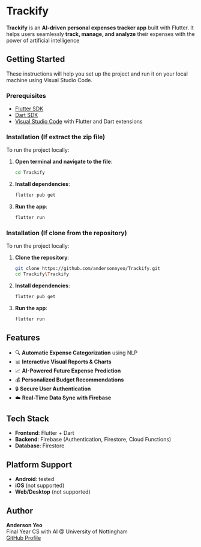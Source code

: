 # Trackify

**Trackify** is an **AI-driven personal expenses tracker app** built with Flutter. It helps users seamlessly **track, manage, and analyze** their expenses with the power of artificial intelligence



## Getting Started

These instructions will help you set up the project and run it on your local machine using Visual Studio Code.

### Prerequisites

- [Flutter SDK](https://flutter.dev/docs/get-started/install)
- [Dart SDK](https://dart.dev/get-dart)
- [Visual Studio Code](https://code.visualstudio.com/) with Flutter and Dart extensions

### Installation (If extract the zip file)
To run the project locally:

1. **Open terminal and navigate to the file**:
   ```bash
   cd Trackify
   ```

   
2. **Install dependencies**:
   ```bash
   flutter pub get
   ```


3. **Run the app**:
   ```bash
   flutter run
   ```




### Installation (If clone from the repository)
To run the project locally:

1. **Clone the repository**:
   ```bash
   git clone https://github.com/andersonnyeo/Trackify.git
   cd Trackify\Trackify
   ```

   
2. **Install dependencies**:
   ```bash
   flutter pub get
   ```


3. **Run the app**:
   ```bash
   flutter run
   ```


## Features

- 🔍 **Automatic Expense Categorization** using NLP
- 📊 **Interactive Visual Reports & Charts**
- 📈 **AI-Powered Future Expense Prediction**
- 💰 **Personalized Budget Recommendations**
- 🔒 **Secure User Authentication**
- ☁️ **Real-Time Data Sync with Firebase**


## Tech Stack

- **Frontend**: Flutter + Dart  
- **Backend**: Firebase (Authentication, Firestore, Cloud Functions)  
- **Database**: Firestore 




## Platform Support

- **Android**: tested
- **iOS** (not supported)
- **Web/Desktop** (not supported)





## Author

**Anderson Yeo**  
Final Year CS with AI @ University of Nottingham  
[GitHub Profile](https://github.com/andersonnyeo)
